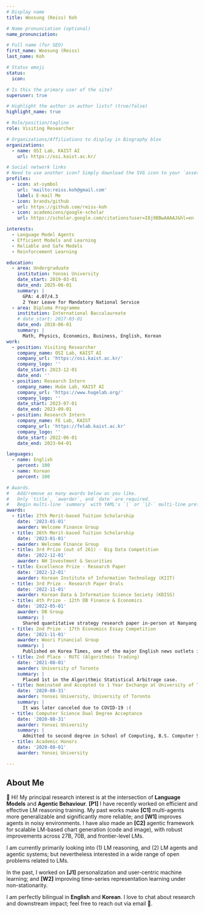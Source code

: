 ```yaml
---
# Display name
title: Woosung (Reiss) Koh

# Name pronunciation (optional)
name_pronunciation: 

# Full name (for SEO)
first_name: Woosung (Reiss)
last_name: Koh

# Status emoji
status:
  icon: 

# Is this the primary user of the site?
superuser: true

# Highlight the author in author lists? (true/false)
highlight_name: true

# Role/position/tagline
role: Visiting Researcher

# Organizations/Affiliations to display in Biography blox
organizations:
  - name: OSI Lab, KAIST AI
    url: https://osi.kaist.ac.kr/

# Social network links
# Need to use another icon? Simply download the SVG icon to your `assets/media/icons/` folder.
profiles:
  - icon: at-symbol
    url: 'mailto:reiss.koh@gmail.com'
    label: E-mail Me
  - icon: brands/github
    url: https://github.com/reiss-koh
  - icon: academicons/google-scholar
    url: https://scholar.google.com/citations?user=I8j9BBwAAAAJ&hl=en

interests:
  - Language Model Agents
  - Efficient Models and Learning
  - Reliable and Safe Models
  - Reinforcement Learning

education:
  - area: Undergraduate
    institution: Yonsei University
    date_start: 2019-03-01
    date_end: 2025-06-01
    summary: |
      GPA: 4.07/4.3
      2 Year Leave for Mandatory National Service
  - area: Diploma Programme
    institution: International Baccalaureate
    # date_start: 2017-03-01
    date_end: 2018-06-01
    summary: |
      Math, Physics, Economics, Business, English, Korean
work:
  - position: Visiting Researcher
    company_name: OSI Lab, KAIST AI
    company_url: 'https://osi.kaist.ac.kr/'
    company_logo: ''
    date_start: 2023-12-01
    date_end: ''
  - position: Research Intern
    company_name: HuGe Lab, KAIST AI
    company_url: 'https://www.hugelab.org/'
    company_logo: ''
    date_start: 2023-07-01
    date_end: 2023-09-01
  - position: Research Intern
    company_name: FE Lab, KAIST
    company_url: 'https://felab.kaist.ac.kr'
    company_logo: ''
    date_start: 2022-06-01
    date_end: 2023-04-01

languages:
  - name: English
    percent: 100
  - name: Korean
    percent: 100

# Awards.
#   Add/remove as many awards below as you like.
#   Only `title`, `awarder`, and `date` are required.
#   Begin multi-line `summary` with YAML's `|` or `|2-` multi-line prefix and indent 2 spaces below.
awards:
  - title: 27th Merit-based Tuition Scholarship
    date: '2023-01-01'
    awarder: Welcome Finance Group
  - title: 26th Merit-based Tuition Scholarship
    date: '2023-01-01'
    awarder: Welcome Finance Group
  - title: 3rd Prize (out of 261) - Big Data Competition
    date: '2022-12-01'
    awarder: NH Investment & Securities
  - title: Excellence Prize - Research Paper
    date: '2022-12-01'
    awarder: Korean Institute of Information Technology (KIIT) 
  - title: 3rd Prize - Research Paper Orals
    date: '2022-11-01'
    awarder: Korean Data & Information Science Society (KDISS)
  - title: 4th Prize - 12th DB Finance & Economics
    date: '2022-05-01'
    awarder: DB Group
    summary: |
      Shared quantitative strategy research paper in-person at Nanyang Technology University (NTU). Received scholarship and full sponsored trip to Singapore. 
  - title: 2nd Prize - 17th Economics Essay Competition
    date: '2021-11-01'
    awarder: Woori Financial Group
    summary: |
      Published on Korea Times, one of the major English news outlets in Korea (founded in 1950).
  - title: 2nd Place - RUTC (Algorithmic Trading)
    date: '2021-08-01'
    awarder: University of Toronto
    summary: |
      Placed 1st in the Algorithmic Statistical Arbitrage case.
  - title: Nominated and Accepted to 1 Year Exchange at University of Toronto
    date: '2020-08-31'
    awarder: Yonsei University, University of Toronto
    summary: |
      It was later canceled due to COVID-19 :(
  - title: Computer Science Dual Degree Acceptance
    date: '2020-08-31'
    awarder: Yonsei University
    summary: |
      Admitted to second degree in School of Computing, B.S. Computer Science. This was the earliest possible dual degree admission for my cohort, and is always very competitive. However, I later retracted this as it was unclear how it was helping my AI/ML research career. 
  - title: Academic Honors
    date: '2020-08-01'
    awarder: Yonsei University

---
```


## About Me

👋 Hi! My principal research interest is at the intersection of **Language Models** and **Agentic Behaviour**. **&#91;P1&#93;** I have recently worked on efficient and effective LM reasoning training. My past works make **&#91;C1&#93;** multi-agents more generalizable and significantly more reliable; and **&#91;W1&#93;** improves agents in noisy environments. I have also made an **&#91;C2&#93;** agentic framework for scalable LM-based chart generation (code and image), with robust improvements across 27B, 70B, and frontier-level LMs. 

I am currently primarily looking into (1) LM reasoning, and (2) LM agents and agentic systems; but nevertheless interested in a wide range of open problems related to LMs.

In the past, I worked on **&#91;J1&#93;** personalization and user-centric machine learning; and **&#91;W2&#93;** improving time-series representation learning under non-stationarity.

I am perfectly bilingual in **English** and **Korean**. I love to chat about research and downstream impact; feel free to reach out via email 📧.